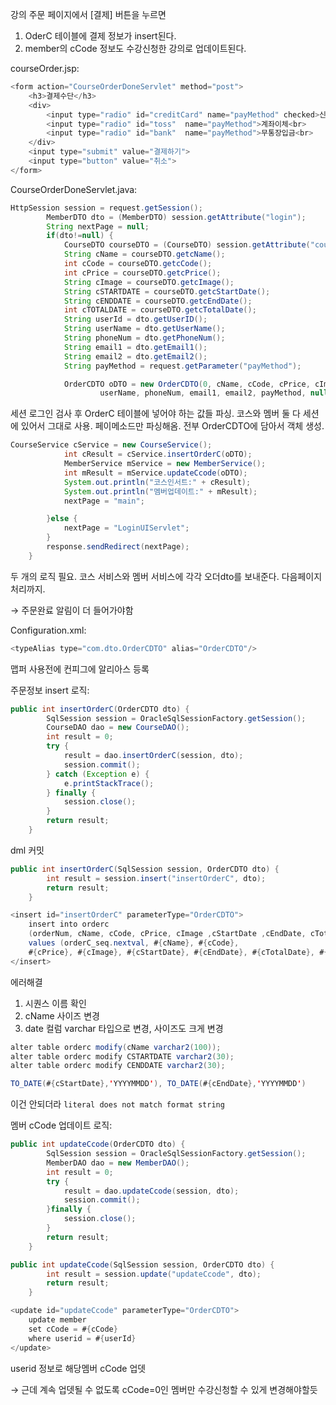 강의 주문 페이지에서 [결제] 버튼을 누르면

1.  OderC 테이블에 결제 정보가 insert된다.
2.  member의 cCode 정보도 수강신청한 강의로 업데이트된다.

courseOrder.jsp:

```java
<form action="CourseOrderDoneServlet" method="post">
	<h3>결제수단</h3>
	<div>
		<input type="radio" id="creditCard" name="payMethod" checked>신용카드<br>
		<input type="radio" id="toss"  name="payMethod">계좌이체<br>
		<input type="radio" id="bank"  name="payMethod">무통장입금<br>
	</div>
	<input type="submit" value="결제하기">
	<input type="button" value="취소">
</form>
```

CourseOrderDoneServlet.java:

```java
HttpSession session = request.getSession();
		MemberDTO dto = (MemberDTO) session.getAttribute("login");
		String nextPage = null;
		if(dto!=null) {
			CourseDTO courseDTO = (CourseDTO) session.getAttribute("courseDTO");
			String cName = courseDTO.getcName();
			int cCode = courseDTO.getcCode();
			int cPrice = courseDTO.getcPrice();
			String cImage = courseDTO.getcImage();
			String cSTARTDATE = courseDTO.getcStartDate();
			String cENDDATE = courseDTO.getcEndDate();
			int cTOTALDATE = courseDTO.getcTotalDate();
			String userId = dto.getUserID();
			String userName = dto.getUserName();
			String phoneNum = dto.getPhoneNum();
			String email1 = dto.getEmail1();
			String email2 = dto.getEmail2();
			String payMethod = request.getParameter("payMethod");

			OrderCDTO oDTO = new OrderCDTO(0, cName, cCode, cPrice, cImage, cSTARTDATE, cENDDATE, cTOTALDATE, userId,
					userName, phoneNum, email1, email2, payMethod, null);
```

세션 로그인 검사 후 OrderC 테이블에 넣어야 하는 값들 파싱. 코스와 멤버 둘 다 세션에 있어서 그대로 사용. 페이메소드만 파싱해옴. 전부 OrderCDTO에 담아서 객체 생성.

```java
CourseService cService = new CourseService();
			int cResult = cService.insertOrderC(oDTO);
			MemberService mService = new MemberService();
			int mResult = mService.updateCcode(oDTO);
			System.out.println("코스인서트:" + cResult);
			System.out.println("멤버업데이트:" + mResult);
			nextPage = "main";

		}else {
			nextPage = "LoginUIServlet";
		}
		response.sendRedirect(nextPage);
	}
```

두 개의 로직 필요. 코스 서비스와 멤버 서비스에 각각 오더dto를 보내준다. 다음페이지 처리까지.

→ 주문완료 알림이 더 들어가야함

Configuration.xml:

```java
<typeAlias type="com.dto.OrderCDTO" alias="OrderCDTO"/>
```

맵퍼 사용전에 컨피그에 알리아스 등록

주문정보 insert 로직:

```java
public int insertOrderC(OrderCDTO dto) {
		SqlSession session = OracleSqlSessionFactory.getSession();
		CourseDAO dao = new CourseDAO();
		int result = 0;
		try {
			result = dao.insertOrderC(session, dto);
			session.commit();
		} catch (Exception e) {
			e.printStackTrace();
		} finally {
			session.close();
		}
		return result;
	}
```

dml 커밋

```java
public int insertOrderC(SqlSession session, OrderCDTO dto) {
		int result = session.insert("insertOrderC", dto);
		return result;
	}
```

```java
<insert id="insertOrderC" parameterType="OrderCDTO">
	insert into orderc
	(orderNum, cName, cCode, cPrice, cImage ,cStartDate ,cEndDate, cTotalDate, userId ,userName , phoneNum , email1 , email2 ,payMethod , oDate)
 	values (orderC_seq.nextval, #{cName}, #{cCode},
 	#{cPrice}, #{cImage}, #{cStartDate}, #{cEndDate}, #{cTotalDate}, #{userId}, #{userName}, #{phoneNum}, #{email1}, #{email2}, #{payMethod}, sysdate)
</insert>
```

에러해결

1.  시퀀스 이름 확인
2.  cName 사이즈 변경
3.  date 컬럼 varchar 타입으로 변경, 사이즈도 크게 변경

```java
alter table orderc modify(cName varchar2(100));
alter table orderc modify CSTARTDATE varchar2(30);
alter table orderc modify CENDDATE varchar2(30);
```

```java
TO_DATE(#{cStartDate},'YYYYMMDD'), TO_DATE(#{cEndDate},'YYYYMMDD')
```

이건 안되더라 `literal does not match format string`

멤버 cCode 업데이트 로직:

```java
public int updateCcode(OrderCDTO dto) {
		SqlSession session = OracleSqlSessionFactory.getSession();
		MemberDAO dao = new MemberDAO();
		int result = 0;
		try {
			result = dao.updateCcode(session, dto);
			session.commit();
		}finally {
			session.close();
		}
		return result;
	}
```

```java
public int updateCcode(SqlSession session, OrderCDTO dto) {
		int result = session.update("updateCcode", dto);
		return result;
	}
```

```java
<update id="updateCcode" parameterType="OrderCDTO">
	update member
	set cCode = #{cCode}
	where userid = #{userId}
</update>
```

userid 정보로 해당멤버 cCode 업뎃

→ 근데 계속 업뎃될 수 없도록 cCode=0인 멤버만 수강신청할 수 있게 변경해야할듯
